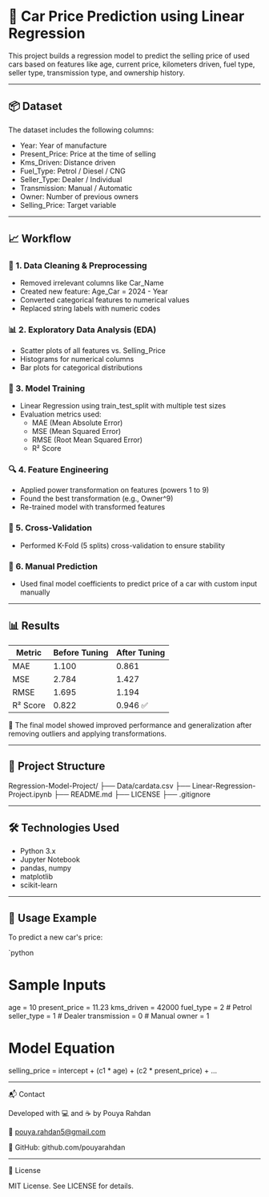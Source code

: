 # 🚗 Car Price Prediction using Linear Regression

This project builds a regression model to predict the selling price of used cars based on features like age, current price, kilometers driven, fuel type, seller type, transmission type, and ownership history.

---

## 📦 Dataset

The dataset includes the following columns:

- Year: Year of manufacture
- Present_Price: Price at the time of selling
- Kms_Driven: Distance driven
- Fuel_Type: Petrol / Diesel / CNG
- Seller_Type: Dealer / Individual
- Transmission: Manual / Automatic
- Owner: Number of previous owners
- Selling_Price: Target variable

---

## 📈 Workflow

### 🧹 1. Data Cleaning & Preprocessing
- Removed irrelevant columns like Car_Name
- Created new feature: Age_Car = 2024 - Year
- Converted categorical features to numerical values
- Replaced string labels with numeric codes

### 📊 2. Exploratory Data Analysis (EDA)
- Scatter plots of all features vs. Selling_Price
- Histograms for numerical columns
- Bar plots for categorical distributions

### 🧠 3. Model Training
- Linear Regression using train_test_split with multiple test sizes
- Evaluation metrics used:
  - MAE (Mean Absolute Error)
  - MSE (Mean Squared Error)
  - RMSE (Root Mean Squared Error)
  - R² Score

### 🔍 4. Feature Engineering
- Applied power transformation on features (powers 1 to 9)
- Found the best transformation (e.g., Owner^9)
- Re-trained model with transformed features

### 🔁 5. Cross-Validation
- Performed K-Fold (5 splits) cross-validation to ensure stability

### 🔎 6. Manual Prediction
- Used final model coefficients to predict price of a car with custom input manually

---

## 📊 Results

| Metric        | Before Tuning | After Tuning |
|---------------|---------------|--------------|
| MAE           | 1.100         | 0.861        |
| MSE           | 2.784         | 1.427        |
| RMSE          | 1.695         | 1.194        |
| R² Score      | 0.822         | 0.946 ✅ |

📌 The final model showed improved performance and generalization after removing outliers and applying transformations.

---

## 📂 Project Structure
Regression-Model-Project/ ├── Data/cardata.csv ├── Linear-Regression-Project.ipynb ├── README.md ├── LICENSE ├── .gitignore

---

## 🛠️ Technologies Used

- Python 3.x
- Jupyter Notebook
- pandas, numpy
- matplotlib
- scikit-learn

---

## 📌 Usage Example

To predict a new car's price:

`python
# Sample Inputs
age = 10
present_price = 11.23
kms_driven = 42000
fuel_type = 2         # Petrol
seller_type = 1       # Dealer
transmission = 0      # Manual
owner = 1

# Model Equation
selling_price = intercept + (c1 * age) + (c2 * present_price) + ...


---

📬 Contact

Developed with 💻 and ☕ by Pouya Rahdan

📧 pouya.rahdan5@gmail.com

🔗 GitHub: github.com/pouyarahdan


---

📄 License

MIT License. See LICENSE for details.
